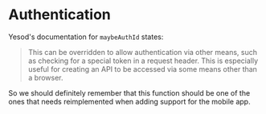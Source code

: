 # Authentication

Yesod's documentation for `maybeAuthId` states:

>  This can be overridden to allow authentication via other means, such as
checking for a special token in a request header. This is especially useful for
creating an API to be accessed via some means other than a browser.

So we should definitely remember that this function should be one of the ones
that needs reimplemented when adding support for the mobile app.
